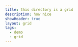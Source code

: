 ```yaml
---
title: this directory is a grid
description: how nice
showHeader: true
layout: grid
tags:
  - demo
  - grid
---
```

